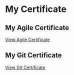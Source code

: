 
# My Certificate

## My Agile Certificate

[View Agile Certificate](./Agile/Agile%20Course.png)

## My Git Certificate

[View Git Certificate](./Git/Git%20Certificate.pdf)